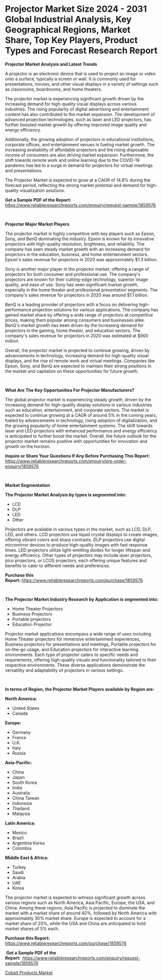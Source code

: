<p><h1>Projector Market Size 2024 - 2031 Global Industrial Analysis, Key Geographical Regions, Market Share, Top Key Players, Product Types and Forecast Research Report</h1></p><p><strong>Projector Market Analysis and Latest Trends</strong></p>
<p><p>A projector is an electronic device that is used to project an image or video onto a surface, typically a screen or wall. It is commonly used for presentations, movies, and other visual displays in a variety of settings such as classrooms, boardrooms, and home theaters.</p><p>The projector market is experiencing significant growth driven by the increasing demand for high-quality visual displays across various industries. The rising popularity of digital advertising and entertainment content has also contributed to the market expansion. The development of advanced projection technologies, such as laser and LED projectors, has further boosted market growth by offering improved image quality and energy efficiency.</p><p>Additionally, the growing adoption of projectors in educational institutions, corporate offices, and entertainment venues is fueling market growth. The increasing availability of affordable projectors and the rising disposable income of consumers are also driving market expansion. Furthermore, the shift towards remote work and online learning due to the COVID-19 pandemic has led to a surge in demand for projectors for virtual meetings and presentations.</p><p>The Projector Market is expected to grow at a CAGR of 14.8% during the forecast period, reflecting the strong market potential and demand for high-quality visualization solutions.</p></p>
<p><strong>Get a Sample PDF of the Report:&nbsp;</strong> <a href="https://www.reliableresearchreports.com/enquiry/request-sample/1859576">https://www.reliableresearchreports.com/enquiry/request-sample/1859576</a></p>
<p>&nbsp;</p>
<p><strong>Projector Major Market Players</strong></p>
<p><p>The projector market is highly competitive with key players such as Epson, Sony, and BenQ dominating the industry. Epson is known for its innovative projectors with high-quality resolution, brightness, and reliability. The company has seen steady market growth with an increasing demand for projectors in the education, business, and home entertainment sectors. Epson's sales revenue for projectors in 2020 was approximately $1.3 billion.</p><p>Sony is another major player in the projector market, offering a range of projectors for both consumer and professional use. The company's projectors are known for their cutting-edge technology, superior image quality, and ease of use. Sony has seen significant market growth, especially in the home theater and professional presentation segments. The company's sales revenue for projectors in 2020 was around $1.1 billion.</p><p>BenQ is a leading provider of projectors with a focus on delivering high-performance projection solutions for various applications. The company has gained market share by offering a wide range of projectors at competitive prices, making them popular among consumers and businesses alike. BenQ's market growth has been driven by the increasing demand for projectors in the gaming, home theater, and education sectors. The company's sales revenue for projectors in 2020 was estimated at $900 million.</p><p>Overall, the projector market is projected to continue growing, driven by advancements in technology, increasing demand for high-quality visual displays, and the rise of remote work and virtual meetings. Companies like Epson, Sony, and BenQ are expected to maintain their strong positions in the market and capitalize on these opportunities for future growth.</p></p>
<p>&nbsp;</p>
<p><strong>What Are The Key Opportunities For Projector Manufacturers?</strong></p>
<p><p>The global projector market is experiencing steady growth, driven by the increasing demand for high-quality display solutions in various industries such as education, entertainment, and corporate sectors. The market is expected to continue growing at a CAGR of around 5% in the coming years, fueled by advancements in technology, rising adoption of digitalization, and the growing popularity of home entertainment systems. The shift towards laser and LED projectors with enhanced performance and energy efficiency is anticipated to further boost the market. Overall, the future outlook for the projector market remains positive with opportunities for innovation and growth on the horizon.</p></p>
<p><strong>Inquire or Share Your Questions If Any Before Purchasing This Report:</strong> <a href="https://www.reliableresearchreports.com/enquiry/pre-order-enquiry/1859576">https://www.reliableresearchreports.com/enquiry/pre-order-enquiry/1859576</a></p>
<p>&nbsp;</p>
<p><strong>Market Segmentation</strong></p>
<p><strong>The Projector Market Analysis by types is segmented into:</strong></p>
<p><ul><li>LCD</li><li>DLP</li><li>LED</li><li>Other</li></ul></p>
<p><p>Projectors are available in various types in the market, such as LCD, DLP, LED, and others. LCD projectors use liquid crystal displays to create images, offering vibrant colors and sharp contrasts. DLP projectors use digital micromirror devices to produce high-quality images with fast response times. LED projectors utilize light-emitting diodes for longer lifespan and energy efficiency. Other types of projectors may include laser projectors, pico projectors, or LCOS projectors, each offering unique features and benefits to cater to different needs and preferences.</p></p>
<p><strong>Purchase this Report:&nbsp;</strong><a href="https://www.reliableresearchreports.com/purchase/1859576">https://www.reliableresearchreports.com/purchase/1859576</a></p>
<p>&nbsp;</p>
<p><strong>The Projector Market Industry Research by Application is segmented into:</strong></p>
<p><ul><li>Home Theater Projectors</li><li>Business Projectors</li><li>Portable projectors</li><li>Education Projector</li></ul></p>
<p><p>Projector market applications encompass a wide range of uses including Home Theater projectors for immersive entertainment experiences, Business projectors for presentations and meetings, Portable projectors for on-the-go usage, and Education projectors for interactive learning environments. Each type of projector caters to specific needs and requirements, offering high-quality visuals and functionality tailored to their respective environments. These diverse applications demonstrate the versatility and adaptability of projectors in various settings.</p></p>
<p>&nbsp;</p>
<p><strong>In terms of Region, the Projector Market Players available by Region are:</strong></p>
<p>
    <p> <strong> North America: </strong>
        <ul>
            <li>United States</li>
            <li>Canada</li>
        </ul>
        </p> 
    <p> <strong> Europe: </strong>
        <ul>
            <li>Germany</li>
            <li>France</li>
            <li>U.K.</li>
            <li>Italy</li>
            <li>Russia</li>
        </ul>
        </p> 
    <p> <strong> Asia-Pacific: </strong>
        <ul>
            <li>China</li>
            <li>Japan</li>
            <li>South Korea</li>
            <li>India</li>
            <li>Australia</li>
            <li>China Taiwan</li>
            <li>Indonesia</li>
            <li>Thailand</li>
            <li>Malaysia</li>
        </ul>
        </p> 
    <p> <strong> Latin America: </strong>
        <ul>
            <li>Mexico</li>
            <li>Brazil</li>
            <li>Argentina Korea</li>
            <li>Colombia</li>
        </ul>
        </p> 
    <p> <strong> Middle East & Africa: </strong>
        <ul>
            <li>Turkey</li>
            <li>Saudi</li>
            <li>Arabia</li>
            <li>UAE</li>
            <li>Korea</li>
        </ul>
    </p>
    </p>
<p><p>The projector market is expected to witness significant growth across various regions such as North America, Asia Pacific, Europe, the USA, and China. Among these regions, Asia Pacific is projected to dominate the market with a market share of around 40%, followed by North America with approximately 30% market share. Europe is expected to account for a market share of 20%, while the USA and China are anticipated to hold market shares of 5% each.</p></p>
<p><strong>Purchase this Report: </strong><a href="https://www.reliableresearchreports.com/purchase/1859576">https://www.reliableresearchreports.com/purchase/1859576</a></p>
<p>&nbsp;<strong>Get a Sample PDF of the Report:&nbsp;&nbsp;</strong><a href="https://www.reliableresearchreports.com/enquiry/request-sample/1859576">https://www.reliableresearchreports.com/enquiry/request-sample/1859576</a></p>
<p><strong></strong></p>
<p><p><a href="https://github.com/CliffMedina6/Market-Research-Report-List-4/blob/main/cobalt-products-market.md">Cobalt Products Market</a></p></p>